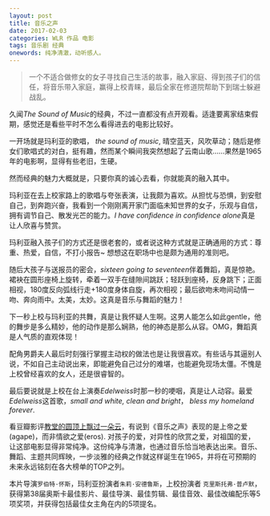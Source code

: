 ```yaml
---
layout: post
title: 音乐之声
date: 2017-02-03
categories: WLR 作品 电影
tags: 音乐剧 经典
onewords: 纯净清澈，动听感人。
---
```

> 一个不适合做修女的女子寻找自己生活的故事，融入家庭、得到孩子们的信任，将音乐带入家庭，赢得上校青睐，最后全家在修道院帮助下到瑞士躲避战乱。

久闻*The Sound of Music*的经典，不过一直都没有点开观看。适逢要离家结束假期，感觉还是看些平时不怎么看得进去的电影比较好。

一开场就是玛利亚的歌唱， *the sound of music*, 晴空蓝天，风吹草动；随后是修女们歌唱式的对白，挺有趣，然而某个瞬间我突然想起了云南山歌……果然是1965年的电影啊，显得有些老旧，生硬。

然而经典的魅力大概就是，只要你真的诚心去看，你就能真的融入其中。

玛利亚在去上校家路上的歌唱与夸张表演，让我颇为喜欢。从担忧与恐惧，到安慰自己，到奔跑兴奋，我看到一个刚刚离开家门面临未知世界的女子，乐观与自信，拥有调节自己、散发光芒的能力。*I have confidence in confidence alone*真是让人欣喜与赞赏。

玛利亚融入孩子们的方式还是很老套的，或者说这种方式就是正确通用的方式：尊重、热爱，自信，不打小报告~ 想想这在职场中也是颇为通用的准则吧。

随后大孩子与送报员的密会，*sixteen going to seventeen*伴着舞蹈，真是惊艳。裙袂在圆形座椅上旋转，牵着一双手在缝隙间跳跃；轻跃到座椅，反身跳下；正面相视，180度反向弧线行走+180度身体自旋，再次相视；最后欲吻未吻间动情一吻、奔向雨中。太美，太妙。这真是音乐与舞蹈的魅力！

下一秒上校与玛利亚的共舞，真是让我怀疑人生啊。这男人能怎么如此gentle，他的舞步是多么精妙，他的动作是那么娴熟，他的神态是那么从容。OMG，舞蹈真是人气质的直观体现！

配角男爵夫人最后时刻强行掌握主动权的做法也是让我很喜欢。有些话与其逼别人说，不如自己主动说出来，即能避免自己过分的难堪，也能避免现场太僵。不愧是上校曾经喜欢的女人，还是很睿智的。

最后要说就是上校在台上演奏*Edelweiss*时那一秒的哽咽，真是让人动容。最爱*Edelweiss*这首歌，*small and white, clean and bright*， *bless my homeland forever*.

看豆瓣影评[教堂的圆顶上飘过一朵云](https://movie.douban.com/review/3265656/)，有说到《音乐之声》表现的是上帝之爱(agape)，而非情欲之爱(eros). 对孩子的爱，对异性的欣赏之爱，对祖国的爱，让这部电影显得非常纯净。这份纯净与清澈，也通过音乐恰当地表达出来。音乐、舞蹈、主题共同辉映，一步淡雅的经典之作就这样诞生在1965，并将在可预期的未来永远铭刻在各大榜单的TOP之列。

本片导演`罗伯特·怀斯`，玛利亚扮演者`朱莉·安德鲁斯`，上校扮演者 `克里斯托弗·普卢默`，获得第38届奥斯卡最佳影片、最佳导演、最佳剪辑、最佳音效、最佳改编配乐等5项奖项，并获得包括最佳女主角在内的5项提名。